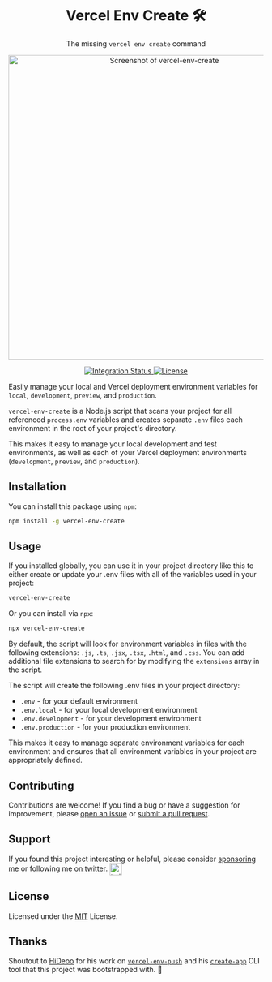 <div align="center">
  <h1>Vercel Env Create 🛠️</h1>
  <p>The missing <code>vercel env create</code> command</p>
  <p>
    <a href="https://github.com/itsbrex/vercel-env-create" title="Screenshot of vercel-env-create">
      <img alt="Screenshot of vercel-env-create" src="https://socialify.git.ci/itsbrex/vercel-env-extract/image?description=1&descriptionEditable=Auto-generate%20and%20maintain%20your%20project%27s%20.env%20files&name=1&owner=1&pattern=Solid&stargazers=1&theme=Auto" width="600" />
    </a>
  </p>
</div>

<div align="center">
  <a href="https://github.com/itsbrex/vercel-env-create/actions/workflows/integration.yml">
    <img alt="Integration Status" src="https://github.com/itsbrex/vercel-env-create/actions/workflows/integration.yml/badge.svg" />
  </a>
  <a href="https://github.com/itsbrex/vercel-env-create/blob/main/LICENSE">
    <img alt="License" src="https://badgen.net/github/license/itsbrex/vercel-env-create" />
  </a>
  <br />
</div>
<p>

Easily manage your local and Vercel deployment environment variables for `local`, `development`, `preview`, and `production`.

`vercel-env-create` is a Node.js script that scans your project for all referenced `process.env` variables and creates separate `.env` files each environment in the root of your project's directory.

This makes it easy to manage your local development and test environments, as well as each of your Vercel deployment environments (`development`, `preview`, and `production`).

## Installation

You can install this package using `npm`:

```bash
npm install -g vercel-env-create
```

## Usage

If you installed globally, you can use it in your project directory like this to either create or update your .env files with all of the variables used in your project:

```bash
vercel-env-create
```

Or you can install via `npx`:

```bash
npx vercel-env-create
```

By default, the script will look for environment variables in files with the following extensions: `.js`, `.ts`, `.jsx`, `.tsx`, `.html`, and `.css`. You can add additional file extensions to search for by modifying the `extensions` array in the script.

The script will create the following .env files in your project directory:

- `.env` - for your default environment
- `.env.local` - for your local development environment
- `.env.development` - for your development environment
- `.env.production` - for your production environment

This makes it easy to manage separate environment variables for each environment and ensures that all environment variables in your project are appropriately defined.

## Contributing

Contributions are welcome! If you find a bug or have a suggestion for improvement, please [open an issue](https://github.com/itsbrex/vercel-env-create/issues) or [submit a pull request](https://github.com/itsbrex/vercel-env-create/pulls).

## Support

If you found this project interesting or helpful, please consider [sponsoring me](https://github.com/sponsors/itsbrex) or following me [on twitter](https://twitter.com/itsbrex). <img src="https://storage.googleapis.com/saasify-assets/twitter-logo.svg" alt="twitter" height="24px" align="center"></a>

## License

Licensed under the [MIT](https://github.com/itsbrex/vercel-env-create/blob/main/LICENSE) License.

## Thanks

Shoutout to [HiDeoo](https://github.com/HiDeoo) for his work on [`vercel-env-push`](https://github.com/HiDeoo/vercel-env-push) and his [`create-app`](https://github.com/HiDeoo/create-app) CLI tool that this project was bootstrapped with. 🙏
